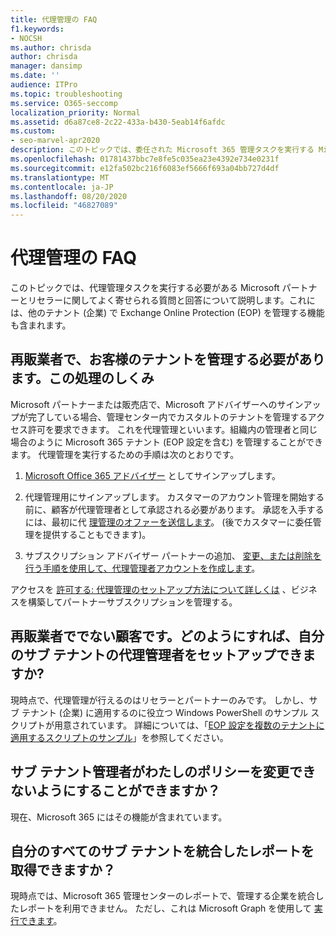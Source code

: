 ```yaml
---
title: 代理管理の FAQ
f1.keywords:
- NOCSH
ms.author: chrisda
author: chrisda
manager: dansimp
ms.date: ''
audience: ITPro
ms.topic: troubleshooting
ms.service: O365-seccomp
localization_priority: Normal
ms.assetid: d6a87ce8-2c22-433a-b430-5eab14f6afdc
ms.custom:
- seo-marvel-apr2020
description: このトピックでは、委任された Microsoft 365 管理タスクを実行する Microsoft パートナーとリセラーに関する FAQ と回答について説明します。
ms.openlocfilehash: 01781437bbc7e8fe5c035ea23e4392e734e0231f
ms.sourcegitcommit: e12fa502bc216f6083ef5666f693a04bb727d4df
ms.translationtype: MT
ms.contentlocale: ja-JP
ms.lasthandoff: 08/20/2020
ms.locfileid: "46827089"
---
```

# <a name="delegated-administration-faq"></a>代理管理の FAQ

このトピックでは、代理管理タスクを実行する必要がある Microsoft パートナーとリセラーに関してよく寄せられる質問と回答について説明します。これには、他のテナント (企業) で Exchange Online Protection (EOP) を管理する機能も含まれます。

## <a name="im-a-reseller-and-i-need-to-manage-my-customers-tenants-how-does-this-work"></a>再販業者で、お客様のテナントを管理する必要があります。この処理のしくみ

Microsoft パートナーまたは販売店で、Microsoft アドバイザーへのサインアップが完了している場合、管理センター内でカスタルトのテナントを管理するアクセス許可を要求できます。 これを代理管理といいます。組織内の管理者と同じ場合のように Microsoft 365 テナント (EOP 設定を含む) を管理することができます。 代理管理を実行するための手順は次のとおりです。

1. [Microsoft Office 365 アドバイザー](https://aka.ms/cloudbenefits) としてサインアップします。

2. 代理管理用にサインアップします。 カスタマーのアカウント管理を開始する前に、顧客が代理管理者として承認される必要があります。 承認を入手するには、最初に代 [理管理のオファーを送信します](https://support.microsoft.com/office/26530dc0-ebba-415b-86b1-b55bc06b073e)。 (後でカスタマーに委任管理を提供することもできます)。

3. サブスクリプション アドバイザー パートナーの追加、 [変更、または削除を行う手順を使用して、代理管理者アカウントを作成します](https://docs.microsoft.com/microsoft-365/admin/misc/add-partner)。

アクセスを [許可する: 代理管理のセットアップ方法について詳しくは](https://support.microsoft.com/office/30dd1681-47e0-4cbc-abfe-a222cd111319) 、ビジネスを構築してパートナーサブスクリプションを管理する。

## <a name="im-a-customer-not-a-reseller-how-can-set-up-delegated-administrator-for-my-sub-tenants"></a>再販業者ででない顧客です。どのようにすれば、自分のサブ テナントの代理管理者をセットアップできますか?

現時点で、代理管理が行えるのはリセラーとパートナーのみです。 しかし、サブ テナント (企業) に適用するのに役立つ Windows PowerShell のサンプル スクリプトが用意されています。 詳細については、「[EOP 設定を複数のテナントに適用するスクリプトのサンプル](sample-script-for-applying-eop-settings-to-multiple-tenants.md)」を参照してください。

## <a name="can-i-prevent-my-sub-tenant-admin-from-modifying-my-policy"></a>サブ テナント管理者がわたしのポリシーを変更できないようにすることができますか？

現在、Microsoft 365 にはその機能が含まれています。

## <a name="can-i-get-consolidated-reporting-across-all-of-my-sub-tenants"></a>自分のすべてのサブ テナントを統合したレポートを取得できますか？

現時点では、Microsoft 365 管理センターのレポートで、管理する企業を統合したレポートを利用できません。 ただし、これは Microsoft Graph を使用して [実行できます](https://docs.microsoft.com/graph/overview)。
